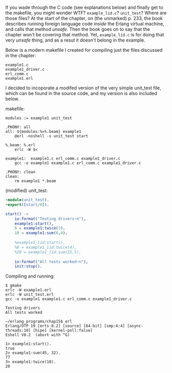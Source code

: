 If you wade through the C code (see explanations below) and finally get to the makefile, you might wonder WTF?  `example_lid.c`?  `unit_test`?  Where are those files?  At the start of the chapter, on (the unmarked) p. 233, the book describes running foreign language code _inside_ the Erlang virtual machine, and calls that method _unsafe_.  Then the book goes on to say that the chapter won't be covering that method.  Yet, `example_lid.c` is for doing that very _unsafe_ thing, and as a resut it doesn't belong in the example.  

Below is a modern makefile I created for compiling just the files discussed in the chapter:
```
example1.c
example1_driver.c
erl_comm.c
example1.erl
```
I decided to incoporate a modifed version of the very simple unit_test file, which can be found in the source code, and my version is also included below.

makefile:
```
modules := example1 unit_test

.PHONY: all
all: ${modules:%=%.beam} example1
	@erl -noshell -s unit_test start

%.beam: %.erl
	erlc -W $<

example1:  example1.c erl_comm.c example1_driver.c
	gcc -o example1 example1.c erl_comm.c example1_driver.c

.PHONY: clean
clean:
	rm example1 *.beam
```

(modified) unit_test:
```erlang
-module(unit_test).
-export([start/0]).

start() ->
    io:format("Testing drivers~n"),
    example1:start(),
    6 = example1:twice(3),
    10 = example1:sum(6,4),
    
    %example1_lid:start(),
    %8 = example1_lid:twice(4),
    %20 = example1_lid:sum(15,5),
    
    io:format("All tests worked~n"),
    init:stop().
```

Compiling and running:
```
$ gmake
erlc -W example1.erl
erlc -W unit_test.erl
gcc -o example1 example1.c erl_comm.c example1_driver.c

Testing drivers
All tests worked

~/erlang_programs/chap15$ erl
Erlang/OTP 19 [erts-8.2] [source] [64-bit] [smp:4:4] [async-threads:10] [hipe] [kernel-poll:false]
Eshell V8.2  (abort with ^G)

1> example1:start().
true
2> example1:sum(45, 32).
77
3> example1:twice(10).
20
```
